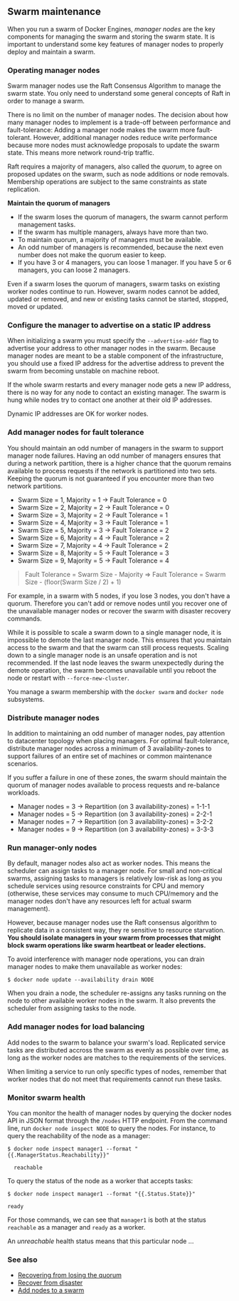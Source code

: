 ## Swarm maintenance

When you run a swarm of Docker Engines, _manager nodes_ are the key components for managing the swarm and storing the
swarm state. It is important to understand some key features of manager nodes to properly deploy and maintain a swarm.

### Operating manager nodes

Swarm manager nodes use the Raft Consensus Algorithm to manage the swarm state. You only need to understand some general
concepts of Raft in order to manage a swarm.

There is no limit on the number of manager nodes. The decision about how many manager nodes to implement is a trade-off
between performance and fault-tolerance: Adding a manager node makes the swarm more fault-tolerant. However, additional
manager nodes reduce write performance because more nodes must acknowledge proposals to update the swarm state. This
means more network round-trip traffic.

Raft requires a majority of managers, also called the _quorum_, to agree on proposed updates on the swarm, such as node
additions or node removals. Membership operations are subject to the same constraints as state replication.

**Maintain the quorum of managers**

* If the swarm loses the quorum of managers, the swarm cannot perform management tasks.
* If the swarm has multiple managers, always have more than two.
* To maintain quorum, a majority of managers must be available.
* An odd number of managers is recommended, because the next even number does not make the quorum easier to keep.
* If you have 3 or 4 managers, you can loose 1 manager. If you have 5 or 6 managers, you can loose 2 managers.

Even if a swarm loses the quorum of managers, swarm tasks on existing worker nodes continue to run. However, swarm nodes
cannot be added, updated or removed, and new or existing tasks cannot be started, stopped, moved or updated.

### Configure the manager to advertise on a static IP address

When initializing a swarm you must specify the `--advertise-addr` flag to advertise your address to other manager nodes
in the swarm. Because manager nodes are meant to be a stable component of the infrastructure, you should use a fixed IP
address for the advertise address to prevent the swarm from becoming unstable on machine reboot.

If the whole swarm restarts and every manager node gets a new IP address, there is no way for any node to contact an
existing manager. The swarm is hung while nodes try to contact one another at their old IP addresses.

Dynamic IP addresses are OK for worker nodes.

### Add manager nodes for fault tolerance

You should maintain an odd number of managers in the swarm to support manager node failures. Having an odd number of
managers ensures that during a network partition, there is a higher chance that the quorum remains available to process
requests if the network is partitioned into two sets. Keeping the quorum is not guaranteed if you encounter more than
two network partitions.

* Swarm Size = 1, Majority = 1 -> Fault Tolerance = 0
* Swarm Size = 2, Majority = 2 -> Fault Tolerance = 0
* Swarm Size = 3, Majority = 2 -> Fault Tolerance = 1
* Swarm Size = 4, Majority = 3 -> Fault Tolerance = 1
* Swarm Size = 5, Majority = 3 -> Fault Tolerance = 2
* Swarm Size = 6, Majority = 4 -> Fault Tolerance = 2
* Swarm Size = 7, Majority = 4 -> Fault Tolerance = 2
* Swarm Size = 8, Majority = 5 -> Fault Tolerance = 3
* Swarm Size = 9, Majority = 5 -> Fault Tolerance = 4

> Fault Tolerance = Swarm Size - Majority
> => Fault Tolerance = Swarm Size - (floor(Swarm Size / 2) + 1)

For example, in a swarm with 5 nodes, if you lose 3 nodes, you don't have a quorum. Therefore you can't add or remove
nodes until you recover one of the unavailable manager nodes or recover the swarm with disaster recovery commands.

While it is possible to scale a swarm down to a single manager node, it is impossible to demote the last manager node.
This ensures that you maintain access to the swarm and that the swarm can still process requests. Scaling down to a
single manager node is an unsafe operation and is not recommended. If the last node leaves the swarm unexpectedly during
the demote operation, the swarm becomes unavailable until you reboot the node or restart with `--force-new-cluster`.

You manage a swarm membership with the `docker swarm` and `docker node` subsystems.

### Distribute manager nodes

In addition to maintaining an odd number of manager nodes, pay attention to datacenter topology when placing managers.
For optimal fault-tolerance, distribute manager nodes across a minimum of 3 availability-zones to support failures of an
entire set of machines or common maintenance scenarios.

If you suffer a failure in one of these zones, the swarm should maintain the quorum of manager nodes available to
process requests and re-balance workloads.

* Manager nodes = 3 -> Repartition (on 3 availability-zones) = 1-1-1
* Manager nodes = 5 -> Repartition (on 3 availability-zones) = 2-2-1
* Manager nodes = 7 -> Repartition (on 3 availability-zones) = 3-2-2
* Manager nodes = 9 -> Repartition (on 3 availability-zones) = 3-3-3

### Run manager-only nodes

By default, manager nodes also act as worker nodes. This means the scheduler can assign tasks to a manager node. For
small and non-critical swarms, assigning tasks to managers is relatively low-risk as long as you schedule services using
resource constraints for CPU and memory (otherwise, these services may consume to much CPU/memory and the manager nodes
don't have any resources left for actual swarm management).

However, because manager nodes use the Raft consensus algorithm to replicate data in a consistent way, they re sensitive
to resource starvation. **You should isolate managers in your swarm from processes that might block swarm operations
like swarm heartbeat or leader elections.**

To avoid interference with manager node operations, you can drain manager nodes to make them unavailable as worker
nodes:

```shell script
$ docker node update --availability drain NODE
```

When you drain a node, the scheduler re-assigns any tasks running on the node to other available worker nodes in the
swarm. It also prevents the scheduler from assigning tasks to the node.

### Add manager nodes for load balancing

Add nodes to the swarm to balance your swarm's load. Replicated service tasks are distributed accross the swarm as evenly as possible over time, as long as the worker nodes are matches to the requirements of the services.

When limiting a service to run only specific types of nodes, remember that worker nodes that do not meet that requirements cannot run these tasks.

### Monitor swarm health

You can monitor the health of manager nodes by querying the docker nodes API in JSON format through the `/nodes` HTTP endpoint. From the command line, run `docker node inspect NODE` to query the nodes. For instance, to query the reachability of the node as a manager:

```shell script
$ docker node inspect manager1 --format "{{.ManagerStatus.Reachability}}"

  reachable
```

To query the status of the node as a worker that accepts tasks:

```shell script
$ docker node inspect manager1 --format "{{.Status.State}}"

ready
```

For those commands, we can see that `manager1` is both at the status `reachable` as a manager and `ready` as a worker.

An _unreachable_ health status means that this particular node ...

### See also
* [Recovering from losing the quorum](https://docs.docker.com/engine/swarm/admin_guide/#recover-from-losing-the-quorum)
* [Recover from disaster](https://docs.docker.com/engine/swarm/admin_guide/#recover-from-disaster)
* [Add nodes to a swarm](https://docs.docker.com/engine/swarm/join-nodes/)
